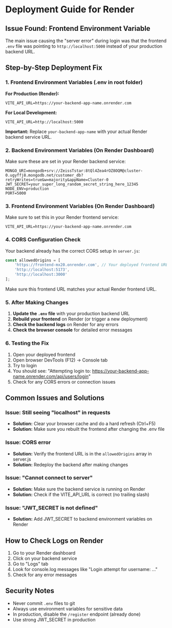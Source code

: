 # Deployment Guide for Render

## Issue Found: Frontend Environment Variable

The main issue causing the "server error" during login was that the frontend `.env` file was pointing to `http://localhost:5000` instead of your production backend URL.

## Step-by-Step Deployment Fix

### 1. Frontend Environment Variables (.env in root folder)

**For Production (Render):**
```env
VITE_API_URL=https://your-backend-app-name.onrender.com
```

**For Local Development:**
```env
VITE_API_URL=http://localhost:5000
```

**Important:** Replace `your-backend-app-name` with your actual Render backend service URL.

### 2. Backend Environment Variables (On Render Dashboard)

Make sure these are set in your Render backend service:

```
MONGO_URI=mongodb+srv://ZeissTstar:8tQl4Zea4rOZ8OQM@cluster-0.ugyffj8.mongodb.net/customer_db?retryWrites=true&w=majority&appName=Cluster-0
JWT_SECRET=your_super_long_random_secret_string_here_12345
NODE_ENV=production
PORT=5000
```

### 3. Frontend Environment Variables (On Render Dashboard)

Make sure to set this in your Render frontend service:

```
VITE_API_URL=https://your-backend-app-name.onrender.com
```

### 4. CORS Configuration Check

Your backend already has the correct CORS setup in `server.js`:

```javascript
const allowedOrigins = [
    'https://frontend-mx20.onrender.com', // Your deployed frontend URL
    'http://localhost:5173',
    'http://localhost:3000'
];
```

Make sure this frontend URL matches your actual Render frontend URL.

### 5. After Making Changes

1. **Update the `.env` file** with your production backend URL
2. **Rebuild your frontend** on Render (or trigger a new deployment)
3. **Check the backend logs** on Render for any errors
4. **Check the browser console** for detailed error messages

### 6. Testing the Fix

1. Open your deployed frontend
2. Open browser DevTools (F12) → Console tab
3. Try to login
4. You should see: "Attempting login to: https://your-backend-app-name.onrender.com/api/users/login"
5. Check for any CORS errors or connection issues

## Common Issues and Solutions

### Issue: Still seeing "localhost" in requests
- **Solution:** Clear your browser cache and do a hard refresh (Ctrl+F5)
- **Solution:** Make sure you rebuilt the frontend after changing the .env file

### Issue: CORS error
- **Solution:** Verify the frontend URL is in the `allowedOrigins` array in server.js
- **Solution:** Redeploy the backend after making changes

### Issue: "Cannot connect to server"
- **Solution:** Make sure the backend service is running on Render
- **Solution:** Check if the VITE_API_URL is correct (no trailing slash)

### Issue: "JWT_SECRET is not defined"
- **Solution:** Add JWT_SECRET to backend environment variables on Render

## How to Check Logs on Render

1. Go to your Render dashboard
2. Click on your backend service
3. Go to "Logs" tab
4. Look for console.log messages like "Login attempt for username: ..."
5. Check for any error messages

## Security Notes

- Never commit `.env` files to git
- Always use environment variables for sensitive data
- In production, disable the `/register` endpoint (already done)
- Use strong JWT_SECRET in production

